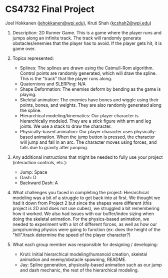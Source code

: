 # CS4732 Final Project
Joel Hokkanen (jehokkanen@wpi.edu), Kruti Shah (kcshah2@wpi.edu)

1. Description: 2D Runner Game. This is a game where the player runs and jumps along an infinite track. The track will randomly generate obstacles/enemies that the player has to avoid. If the player gets hit, it is game over. 

2. Topics represented:
    - Splines: The splines are drawn using the Catmull-Rom algorithm. Control points are randomly generated, which will draw the spline. This is the "track" that the player runs along.
    - Quaternions and SLERPing: N/A
    - Shape Deformation: The enemies deform by bending as the game is playing.
    - Skeletal animation: The enemies have bones and wiggle using their points, bones, and weights. They are also randomly generated along the spline.
    - Hierarchical modeling/kinematics: Our player character is hierarchically modeled. They are a stick figure with arm and leg joints. We use a stack to draw the character.
    - Physically-based animation: Our player character uses physically-based animation. When the jump button is pressed, the character will jump and fall in an arc. The character moves using forces, and falls due to gravity after jumping. 

3. Any additional instructions that might be needed to fully use your project (interaction controls, etc.): 
    - Jump: Space
    - Dash: D
    - Backward Dash: A

4. What challenges you faced in completing the project: Hierarchical modeling was a bit of a struggle to get back into at first. We thought we had it down from Project 2 but since the shapes were different (this project is 2D and does not use cubes), we struggled a bit remembering how it worked. We also had issues with our buffer/index sizing when doing the skeletal animation. For the physics-based animation, we needed to experiment with a lot of different forces, as well as how our jump/running physics were going to function (ex: does the height of the "hill"/track determine the speed of the player character?)

5. What each group member was responsible for designing / developing:
    - Kruti: Initial hierarchical modeling/humanoid creation, skeletal animation and enemy/obstacle spawning, README.
    - Jay: Spline generation, physically-based animation such as our jump and dash mechanic, the rest of the hierarchical modeling. 